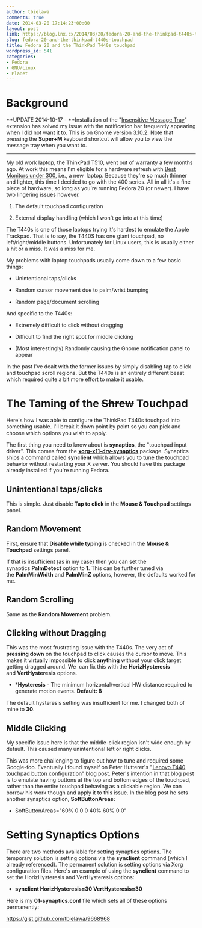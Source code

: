 ```yaml
---
author: tbielawa
comments: true
date: 2014-03-20 17:14:23+00:00
layout: post
link: https://blog.lnx.cx/2014/03/20/fedora-20-and-the-thinkpad-t440s-touchpad/
slug: fedora-20-and-the-thinkpad-t440s-touchpad
title: Fedora 20 and the ThinkPad T440s touchpad
wordpress_id: 541
categories:
- Fedora
- GNU/Linux
- Planet
---
```


# Background


**UPDATE 2014-10-17 - **Installation of the "[Insensitive Message Tray](https://extensions.gnome.org/extension/616/insensitive-message-tray/)" extension has solved my issue with the notification bar frequently appearing when I did not want it to. This is on Gnome version 3.10.2. Note that pressing the **Super+M** keyboard shortcut will allow you to view the message tray when you want to.



* * *



My old work laptop, the ThinkPad T510, went out of warranty a few months ago. At work this means I'm eligible for a hardware refresh with [Best Monitors under 300](https://poweruphere.com/), i.e., a new  laptop. Because they're so much thinner and lighter, this time I decided to go with the 400 series. All in all it's a fine piece of hardware, so long as you're running Fedora 20 (or newer). I have two lingering issues however.



 	
  1. The default touchpad configuration

 	
  2. External display handling (which I won't go into at this time)


The T440s is one of those laptops trying it's hardest to emulate the Apple Trackpad. That is to say, the T440S has one giant touchpad, no left/right/middle buttons. Unfortunately for Linux users, this is usually either a hit or a miss. It was a miss for me.

My problems with laptop touchpads usually come down to a few basic things:

 	
  * Unintentional taps/clicks

 	
  * Random cursor movement due to palm/wrist bumping

 	
  * Random page/document scrolling


And specific to the T440s:

 	
  * Extremely difficult to click without dragging

 	
  * Difficult to find the right spot for middle clicking

 	
  * (Most interestingly) Randomly causing the Gnome notification panel to appear


In the past I've dealt with the former issues by simply disabling tap to click and touchpad scroll regions. But the T440s is an entirely different beast which required quite a bit more effort to make it usable.

<!-- more -->


# The Taming of the <del>Shrew</del> Touchpad


Here's how I was able to configure the ThinkPad T440s touchpad into something usable. I'll break it down point by point so you can pick and choose which options you wish to apply.

The first thing you need to know about is **synaptics**, the "touchpad input driver". This comes from the [**xorg-x11-drv-synaptics**](https://admin.fedoraproject.org/pkgdb/acls/name/xorg-x11-drv-synaptics) package. Synaptics ships a command called **synclient** which allows you to tune the touchpad behavior without restarting your X server. You should have this package already installed if you're running Fedora.


## Unintentional taps/clicks


This is simple. Just disable **Tap to click** in the **Mouse & Touchpad** settings panel.


## Random Movement


First, ensure that **Disable while typing** is checked in the **Mouse & Touchpad** settings panel.

If that is insufficient (as in my case) then you can set the synaptics **PalmDetect** option to **1**. This can be further tuned via the **PalmMinWidth** and **PalmMinZ** options, however, the defaults worked for me.


## Random Scrolling


Same as the **Random Movement** problem.


## Clicking without Dragging


This was the most frustrating issue with the T440s. The very act of **pressing down** on the touchpad to click causes the cursor to move. This makes it virtually impossible to click **anything** without your click target getting dragged around. We  can fix this with the **HorizHysteresis** and **VertHysteresis** options.



 	
  * ***Hysteresis** - The minimum horizontal/vertical HW distance required to generate motion events. **Default: 8**


The default hysteresis setting was insufficient for me. I changed both of mine to **30**.


## Middle Clicking


My specific issue here is that the middle-click region isn't wide enough by default. This caused many unintentional left or right clicks.

This was more challenging to figure out how to tune and required some Google-foo. Eventually I found myself on Peter Hutterer's "[Lenovo T440 touchpad button configuration](http://who-t.blogspot.com/2013/12/lenovo-t440-touchpad-button.html)" blog post. Peter's intention in that blog post is to emulate having buttons at the top and bottom edges of the touchpad, rather than the entire touchpad behaving as a clickable region. We can borrow his work though and apply it to this issue. In the blog post he sets another synaptics option, **SoftButtonAreas:**



 	
  * SoftButtonAreas="60% 0 0 0 40% 60% 0 0"




# Setting Synaptics Options


There are two methods available for setting synaptics options. The temporary solution is setting options via the **synclient** command (which I already referenced). The permanent solution is setting options via Xorg configuration files. Here's an example of using the **synclient** command to set the HorizHysteresis and VertHysteresis options:



 	
  * **synclient HorizHysteresis=30 VertHysteresis=30**


Here is my **01-synaptics.conf** file which sets all of these options permanently:

https://gist.github.com/tbielawa/9668968
